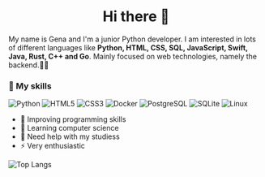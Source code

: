<h1 align="center">Hi there 👋</h1>

My name is Gena and I'm a junior Python developer. I am interested in lots of different languages like **Python, HTML, CSS, SQL, JavaScript, Swift, Java, Rust, C++ and Go**. Mainly focused on web technologies, namely the backend.👨‍💻

### 🚀 My skills
![Python](https://img.shields.io/badge/Python-3776AB?style=for-the-badge&logo=python&logoColor=white)
![HTML5](https://img.shields.io/badge/html5-%23E34F26.svg?style=for-the-badge&logo=html5&logoColor=white)
![CSS3](https://img.shields.io/badge/CSS3-1572B6?style=for-the-badge&logo=css3&logoColor=white)
![Docker](https://img.shields.io/badge/docker-%230db7ed.svg?style=for-the-badge&logo=docker&logoColor=white)
![PostgreSQL](https://img.shields.io/badge/PostgreSQL-316192?style=for-the-badge&logo=postgresql&logoColor=white)
![SQLite](https://img.shields.io/badge/SQLite-07405E?style=for-the-badge&logo=sqlite&logoColor=white)
![Linux](https://img.shields.io/badge/Linux-FCC624?style=for-the-badge&logo=linux&logoColor=black)

- 🔭 Improving programming skills
- 🌱 Learning computer science
- 🤔 Need help with my studiess
- ⚡ Very enthusiastic

![Top Langs](https://github-readme-stats.vercel.app/api/top-langs/?username=lep0n&show_icons=true&locale=en&layout=compact&theme=dark&hide=html,css,scss)
